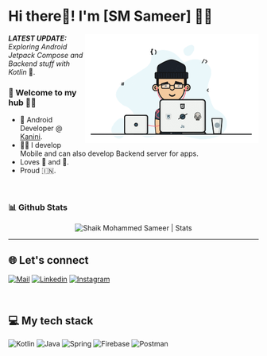 # Hi there👋! I'm [SM Sameer] 🙋‍♂️

<img align="right" width="350" src="https://github.com/hadiyarajesh/hadiyarajesh/blob/master/Assets/dev.gif" alt="dev_logo"/>

_**LATEST UPDATE:**_ _Exploring Android Jetpack Compose and Backend stuff with Kotlin_ 🥽.

### 🎍 Welcome to my hub 👨‍💻

- 💼 Android Developer @ [Kanini](https://kanini.com).
- 👨‍💻 I develop Mobile and can also develop Backend server for apps.
- Loves 🎵 and 🎹.
- Proud 🇮🇳.

</br>

### 📊 Github Stats
  <p align="center"> <img src="https://github-readme-stats.vercel.app/api?username=smsameer88&count_private=true&show_icons=true&include_all_commits=true" alt="Shaik Mohammed Sameer | Stats" />

---

## 🌐 Let's connect  

[![Mail](https://img.shields.io/badge/-Say%20Hi!-black?style=for-the-badge&logo=gmail)](mailto:s.m.sameer.ciet@gmail.com)
[![Linkedin](https://img.shields.io/badge/-LinkedIn-black?style=for-the-badge&logo=Linkedin)](https://www.linkedin.com/in/smsameer/)
[![Instagram](https://img.shields.io/badge/-Instagram-black?style=for-the-badge&logo=instagram)](https://instagram.com/cam_smsameer/)

</br>

## 💻 My tech stack

![Kotlin](https://img.shields.io/badge/kotlin-%230095D5.svg?style=for-the-badge&logo=kotlin&logoColor=white)
![Java](https://img.shields.io/badge/java-%23ED8B00.svg?style=for-the-badge&logo=java&logoColor=white)
![Spring](https://img.shields.io/badge/spring-%236DB33F.svg?style=for-the-badge&logo=spring&logoColor=white)
![Firebase](https://img.shields.io/badge/firebase-%23039BE5.svg?style=for-the-badge&logo=firebase)
![Postman](https://img.shields.io/badge/Postman-FF6C37?style=for-the-badge&logo=postman&logoColor=white)

</br>
